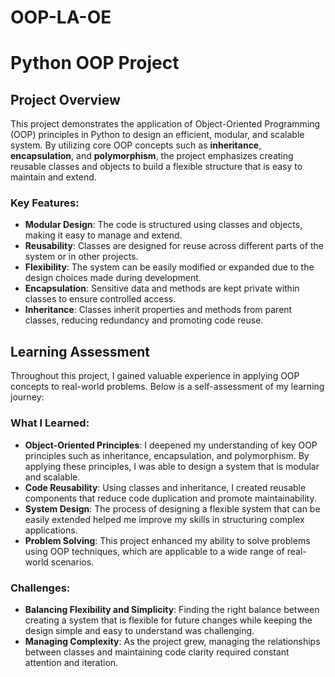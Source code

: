 # OOP-LA-OE
# Python OOP Project

## Project Overview

This project demonstrates the application of Object-Oriented Programming (OOP) principles in Python to design an efficient, modular, and scalable system. By utilizing core OOP concepts such as **inheritance**, **encapsulation**, and **polymorphism**, the project emphasizes creating reusable classes and objects to build a flexible structure that is easy to maintain and extend.

### Key Features:
- **Modular Design**: The code is structured using classes and objects, making it easy to manage and extend.
- **Reusability**: Classes are designed for reuse across different parts of the system or in other projects.
- **Flexibility**: The system can be easily modified or expanded due to the design choices made during development.
- **Encapsulation**: Sensitive data and methods are kept private within classes to ensure controlled access.
- **Inheritance**: Classes inherit properties and methods from parent classes, reducing redundancy and promoting code reuse.

## Learning Assessment

Throughout this project, I gained valuable experience in applying OOP concepts to real-world problems. Below is a self-assessment of my learning journey:

### What I Learned:
- **Object-Oriented Principles**: I deepened my understanding of key OOP principles such as inheritance, encapsulation, and polymorphism. By applying these principles, I was able to design a system that is modular and scalable.
- **Code Reusability**: Using classes and inheritance, I created reusable components that reduce code duplication and promote maintainability.
- **System Design**: The process of designing a flexible system that can be easily extended helped me improve my skills in structuring complex applications.
- **Problem Solving**: This project enhanced my ability to solve problems using OOP techniques, which are applicable to a wide range of real-world scenarios.
  
### Challenges:
- **Balancing Flexibility and Simplicity**: Finding the right balance between creating a system that is flexible for future changes while keeping the design simple and easy to understand was challenging.
- **Managing Complexity**: As the project grew, managing the relationships between classes and maintaining code clarity required constant attention and iteration.

